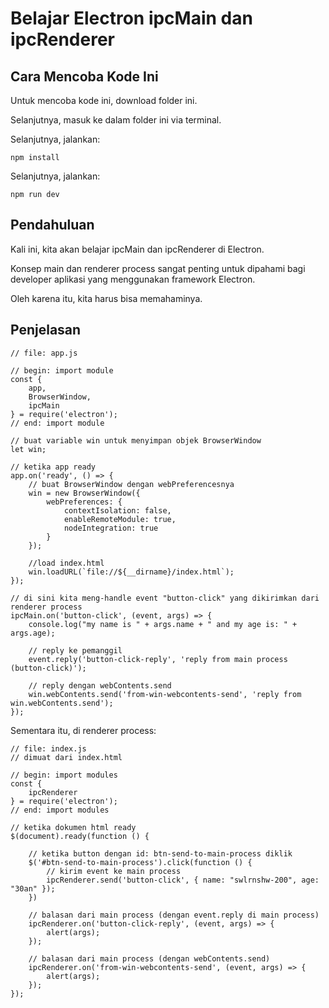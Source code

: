 # Belajar Electron ipcMain dan ipcRenderer

## Cara Mencoba Kode Ini

Untuk mencoba kode ini, download folder ini.

Selanjutnya, masuk ke dalam folder ini via terminal.

Selanjutnya, jalankan:

```
npm install
```

 Selanjutnya, jalankan:

```
npm run dev
```

## Pendahuluan

Kali ini, kita akan belajar ipcMain dan ipcRenderer di Electron.

Konsep main dan renderer process sangat penting untuk dipahami bagi developer aplikasi yang menggunakan framework Electron.

Oleh karena itu, kita harus bisa memahaminya.

## Penjelasan

```
// file: app.js

// begin: import module
const {
    app,
    BrowserWindow,
    ipcMain
} = require('electron');
// end: import module

// buat variable win untuk menyimpan objek BrowserWindow
let win;

// ketika app ready
app.on('ready', () => {
    // buat BrowserWindow dengan webPreferencesnya
    win = new BrowserWindow({
        webPreferences: {
            contextIsolation: false,
            enableRemoteModule: true,
            nodeIntegration: true
        }
    });

    //load index.html
    win.loadURL(`file://${__dirname}/index.html`);
});

// di sini kita meng-handle event "button-click" yang dikirimkan dari renderer process
ipcMain.on('button-click', (event, args) => {
    console.log("my name is " + args.name + " and my age is: " + args.age);

    // reply ke pemanggil
    event.reply('button-click-reply', 'reply from main process (button-click)');

    // reply dengan webContents.send
    win.webContents.send('from-win-webcontents-send', 'reply from win.webContents.send');
});
```

Sementara itu, di renderer process:

```
// file: index.js
// dimuat dari index.html

// begin: import modules
const {
    ipcRenderer
} = require('electron');
// end: import modules

// ketika dokumen html ready
$(document).ready(function () {

    // ketika button dengan id: btn-send-to-main-process diklik
    $('#btn-send-to-main-process').click(function () {
        // kirim event ke main process
        ipcRenderer.send('button-click', { name: "swlrnshw-200", age: "30an" });
    })

    // balasan dari main process (dengan event.reply di main process)
    ipcRenderer.on('button-click-reply', (event, args) => {
        alert(args);
    });

    // balasan dari main process (dengan webContents.send)
    ipcRenderer.on('from-win-webcontents-send', (event, args) => {
        alert(args);
    });
});
```

# 
